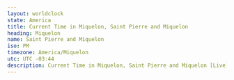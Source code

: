 ```yaml
---
layout: worldclock
state: America
title: Current Time in Miquelon, Saint Pierre and Miquelon
heading: Miquelon
name: Saint Pierre and Miquelon
iso: PM
timezone: America/Miquelon
utc: UTC -03:44
description: Current Time in Miquelon, Saint Pierre and Miquelon [Live], America. Live update now time in Miquelon, timezone America/Miquelon, UTC -03:44, Country ISO code & Current Local Time.
---
```


